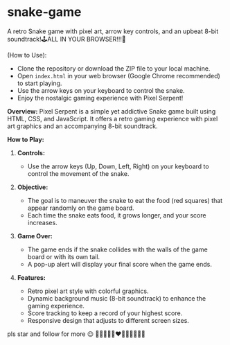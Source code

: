 # snake-game
A retro Snake game with pixel art, arrow key controls, and an upbeat 8-bit soundtrack!🕹️ALL IN YOUR BROWSER!!!🐍


(How to Use):

- Clone the repository or download the ZIP file to your local machine.
- Open `index.html` in your web browser (Google Chrome recommended) to start playing.
- Use the arrow keys on your keyboard to control the snake.
- Enjoy the nostalgic gaming experience with Pixel Serpent!


**Overview:**
Pixel Serpent is a simple yet addictive Snake game built using HTML, CSS, and JavaScript. It offers a retro gaming experience with pixel art graphics and an accompanying 8-bit soundtrack.

**How to Play:**
1. **Controls:**
   - Use the arrow keys (Up, Down, Left, Right) on your keyboard to control the movement of the snake.
   
2. **Objective:**
   - The goal is to maneuver the snake to eat the food (red squares) that appear randomly on the game board.
   - Each time the snake eats food, it grows longer, and your score increases.

3. **Game Over:**
   - The game ends if the snake collides with the walls of the game board or with its own tail.
   - A pop-up alert will display your final score when the game ends.

4. **Features:**
   - Retro pixel art style with colorful graphics.
   - Dynamic background music (8-bit soundtrack) to enhance the gaming experience.
   - Score tracking to keep a record of your highest score.
   - Responsive design that adjusts to different screen sizes.

pls star and follow for more 😉
🤍🩶💛🤎💜❤️🩷🧡💚💙🩵🖤
